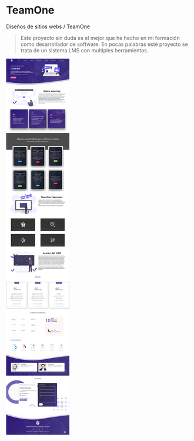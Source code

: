 # TeamOne

Diseños de sitios webs / TeamOne
> Este proyecto sin duda es el mejor que he hecho en mi formación como desarrollador de software. En pocas palabras esté proyecto se trata de un sistema LMS con multiples herramientas.

![preview web site.](https://github.com/brayangomez22/TeamOne/blob/master/homePage/assets/images/preview.jpg)
